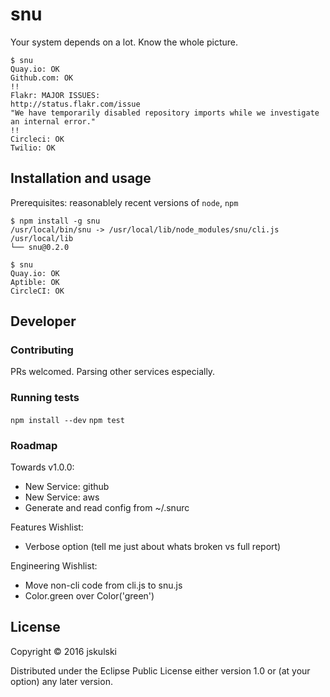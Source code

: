 # snu

Your system depends on a lot.
Know the whole picture.

```
$ snu
Quay.io: OK
Github.com: OK
!!
Flakr: MAJOR ISSUES:
http://status.flakr.com/issue
"We have temporarily disabled repository imports while we investigate an internal error."
!!
Circleci: OK
Twilio: OK
```

## Installation and usage

Prerequisites: reasonablely recent versions of `node`, `npm`

```
$ npm install -g snu
/usr/local/bin/snu -> /usr/local/lib/node_modules/snu/cli.js
/usr/local/lib
└── snu@0.2.0

$ snu
Quay.io: OK
Aptible: OK
CircleCI: OK
```

## Developer

### Contributing

PRs welcomed. Parsing other services especially.

### Running tests

`npm install --dev`
`npm test`


### Roadmap

Towards v1.0.0:
- New Service: github
- New Service: aws
- Generate and read config from ~/.snurc

Features Wishlist:
- Verbose option (tell me just about whats broken vs full report)

Engineering Wishlist:
- Move non-cli code from cli.js to snu.js
- Color.green over Color('green')

## License

Copyright © 2016 jskulski

Distributed under the Eclipse Public License either version 1.0 or (at
your option) any later version.
